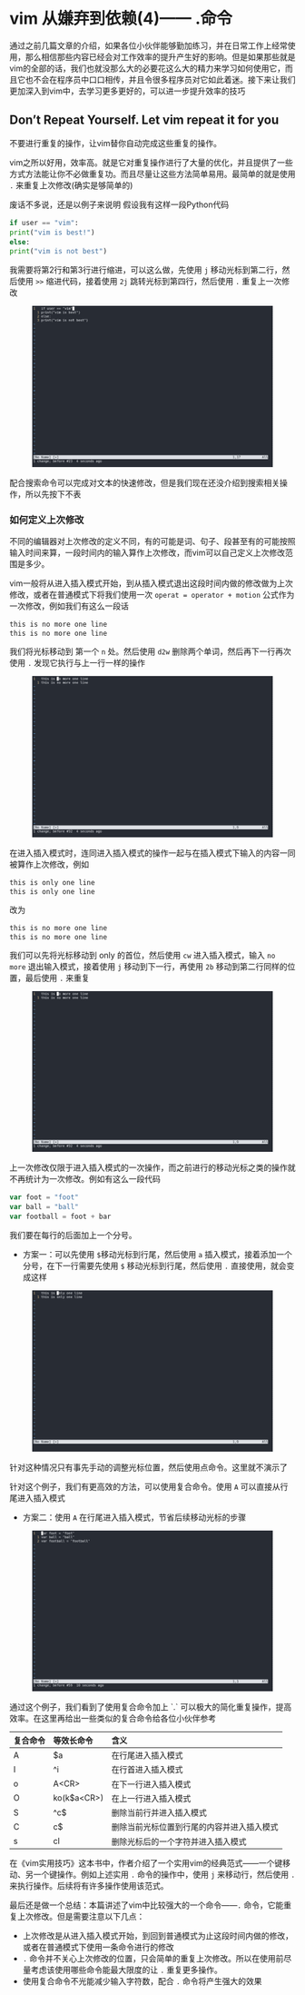 # vim 从嫌弃到依赖(4)—— .命令

通过之前几篇文章的介绍，如果各位小伙伴能够勤加练习，并在日常工作上经常使用，那么相信那些内容已经会对工作效率的提升产生好的影响。但是如果那些就是vim的全部的话，我们也就没那么大的必要花这么大的精力来学习如何使用它，而且它也不会在程序员中口口相传，并且令很多程序员对它如此着迷。接下来让我们更加深入到vim中，去学习更多更好的，可以进一步提升效率的技巧

## Don’t Repeat Yourself. Let vim repeat it for you

不要进行重复的操作，让vim替你自动完成这些重复的操作。

vim之所以好用，效率高。就是它对重复操作进行了大量的优化，并且提供了一些方式方法能让你不必做重复功。而且尽量让这些方法简单易用。最简单的就是使用 `.` 来重复上次修改(确实是够简单的)

废话不多说，还是以例子来说明
假设我有这样一段Python代码

```python
if user == "vim":
print("vim is best!")
else:
print("vim is not best")
```

我需要将第2行和第3行进行缩进，可以这么做，先使用 `j` 移动光标到第二行，然后使用 `>>` 缩进代码，接着使用 `2j` 跳转光标到第四行，然后使用 `.` 重复上一次修改
&#x20;

<figure><img src="image/4/1.gif" alt=""><figcaption></figcaption></figure>

配合搜索命令可以完成对文本的快速修改，但是我们现在还没介绍到搜索相关操作，所以先按下不表

### 如何定义上次修改

不同的编辑器对上次修改的定义不同，有的可能是词、句子、段甚至有的可能按照输入时间来算，一段时间内的输入算作上次修改，而vim可以自己定义上次修改范围是多少。

vim一般将从进入插入模式开始，到从插入模式退出这段时间内做的修改做为上次修改，或者在普通模式下将我们使用一次 `operat = operator + motion` 公式作为一次修改，例如我们有这么一段话

```
this is no more one line
this is no more one line
```

我们将光标移动到 第一个 `n` 处。然后使用 `d2w` 删除两个单词，然后再下一行再次使用 `.` 发现它执行与上一行一样的操作 &#x20;

<figure><img src="image/4/2.gif" alt="一次operat 算作上次操作"><figcaption></figcaption></figure>

在进入插入模式时，连同进入插入模式的操作一起与在插入模式下输入的内容一同被算作上次修改，例如

```
this is only one line
this is only one line
```

改为

```
this is no more one line
this is no more one line
```

我们可以先将光标移动到 only 的首位，然后使用 `cw` 进入插入模式，输入 `no more` 退出输入模式，接着使用 `j` 移动到下一行，再使用 `2b` 移动到第二行同样的位置，最后使用 `.` 来重复

&#x20;
<figure><img src="image/4/2.gif" alt="上次修改包括进入插入模式的操作"><figcaption></figcaption></figure>

上一次修改仅限于进入插入模式的一次操作，而之前进行的移动光标之类的操作就不再统计为一次修改。例如有这么一段代码

```javascript
var foot = "foot"
var ball = "ball"
var football = foot + bar
```

我们要在每行的后面加上一个分号。

- 方案一：可以先使用 `$`移动光标到行尾，然后使用 `a` 插入模式，接着添加一个分号，在下一行需要先使用 `$` 移动光标到行尾，然后使用 `.` 直接使用，就会变成这样
&#x20;

<figure><img src="image/4/3.gif" alt=""><figcaption></figcaption></figure>

  针对这种情况只有事先手动的调整光标位置，然后使用点命令。这里就不演示了

针对这个例子，我们有更高效的方法，可以使用复合命令。使用 `A` 可以直接从行尾进入插入模式

- 方案二：使用 `A` 在行尾进入插入模式，节省后续移动光标的步骤
&#x20;

<figure><img src="image/4/4.gif" alt="复合命令"><figcaption></figcaption></figure>
  通过这个例子，我们看到了使用复合命令加上 `.` 可以极大的简化重复操作，提高效率。在这里再给出一些类似的复合命令给各位小伙伴参考

| 复合命令 | 等效长命令   | 含义                                       |
| :------- | :----------- | :----------------------------------------- |
| A        | \$a          | 在行尾进入插入模式                         |
| I        | ^i           | 在行首进入插入模式                         |
| o        | A\<CR>       | 在下一行进入插入模式                       |
| O        | ko(k$a\<CR>) | 在上一行进入插入模式                       |
| S        | ^c$          | 删除当前行并进入插入模式                   |
| C        | c$           | 删除当前光标位置到行尾的内容并进入插入模式 |
| s        | cl           | 删除光标后的一个字符并进入插入模式         |

在《vim实用技巧》这本书中，作者介绍了一个实用vim的经典范式——一个键移动、另一个键操作。例如上述实用 `.` 命令的操作中，使用 `j` 来移动行，然后使用 `.` 来执行操作。后续将有许多操作使用该范式。

最后还是做一个总结：本篇讲述了vim中比较强大的一个命令——`.` 命令，它能重复上次修改。但是需要注意以下几点：

- 上次修改是从进入插入模式开始，到回到普通模式为止这段时间内做的修改，或者在普通模式下使用一条命令进行的修改
- `.` 命令并不关心上次修改的位置，只会简单的重复上次修改。所以在使用前尽量考虑该使用哪些命令能最大限度的让 `.` 重复更多操作。
- 使用复合命令不光能减少输入字符数，配合 `.` 命令将产生强大的效果
